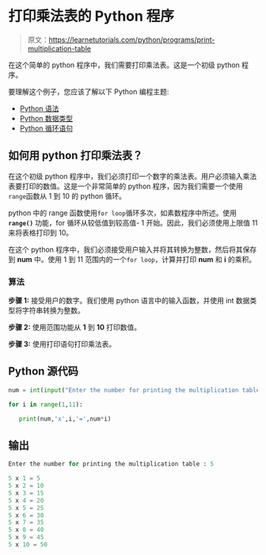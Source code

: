 # 打印乘法表的 Python 程序

> 原文：<https://learnetutorials.com/python/programs/print-multiplication-table>

在这个简单的 python 程序中，我们需要打印乘法表。这是一个初级 python 程序。

要理解这个例子，您应该了解以下 Python 编程主题:

*   [Python 语法](../../python/syntax-comments "Python Syntax")
*   [Python 数据类型](../../python/python-datatypes "Datatypes in Python")
*   [Python 循环语句](../../python/python-loop-tutorials "Python loop statements")

## 如何用 python 打印乘法表？

在这个初级 python 程序中，我们必须打印一个数字的乘法表。用户必须输入乘法表要打印的数值。这是一个非常简单的 python 程序，因为我们需要一个使用`range`函数从 1 到 10 的 python 循环。

python 中的 range 函数使用`for loop`循环多次，如素数程序中所述。使用 **`range()`** 功能，for 循环从较低值到较高值- 1 开始。因此，我们必须使用上限值 11 来将表格打印到 10。

在这个 python 程序中，我们必须接受用户输入并将其转换为整数，然后将其保存到 **num** 中。使用 1 到 11 范围内的一个`for loop`，计算并打印 **num** 和 **i** 的乘积。

### 算法

**步骤 1:** 接受用户的数字。我们使用 python 语言中的输入函数，并使用 int 数据类型将字符串转换为整数。

**步骤 2:** 使用范围功能从 **1** 到 **10** 打印数值。

**步骤 3:** 使用打印语句打印乘法表。

## Python 源代码

```py
num = int(input("Enter the number for printing the multiplication table : "))  

for i in range(1,11):  

   print(num,'x',i,'=',num*i) 

```

## 输出

```py
Enter the number for printing the multiplication table : 5

5 x 1 = 5
5 x 2 = 10
5 x 3 = 15
5 x 4 = 20
5 x 5 = 25
5 x 6 = 30
5 x 7 = 35
5 x 8 = 40
5 x 9 = 45
5 x 10 = 50
```